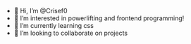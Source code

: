 - 👋 Hi, I’m @Crisef0
- 👀 I’m interested in powerlifting and frontend programming!
- 🌱 I’m currently learning css
- 💞️ I’m looking to collaborate on projects

<!---
Crisef0/Crisef0 is a ✨ special ✨ repository because its `README.md` (this file) appears on your GitHub profile.
You can click the Preview link to take a look at your changes.
--->

